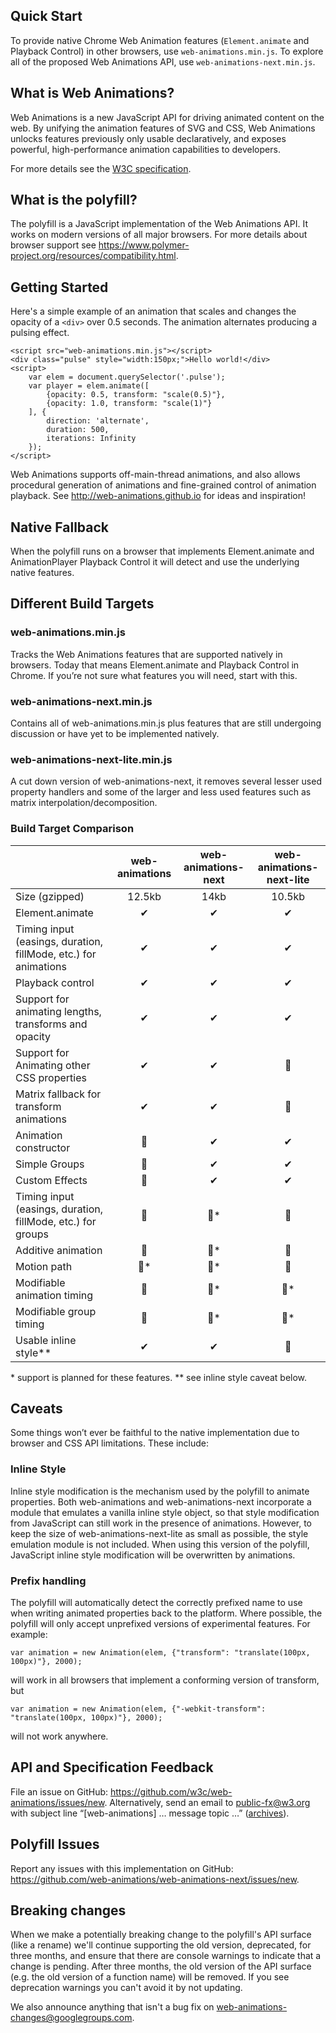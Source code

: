 
Quick Start
-----------

To provide native Chrome Web Animation features (`Element.animate` and Playback
Control) in other browsers, use `web-animations.min.js`. To explore all of the
proposed Web Animations API, use `web-animations-next.min.js`.

What is Web Animations?
-----------------------

Web Animations is a new JavaScript API for driving animated content on the web.
By unifying the animation features of SVG and CSS, Web Animations unlocks
features previously only usable declaratively, and exposes powerful,
high-performance animation capabilities to developers.

For more details see the
[W3C specification](http://w3c.github.io/web-animations/).

What is the polyfill?
---------------------

The polyfill is a JavaScript implementation of the Web Animations API. It works
on modern versions of all major browsers. For more details about browser
support see <https://www.polymer-project.org/resources/compatibility.html>.

Getting Started
---------------

Here's a simple example of an animation that scales and changes the opacity of
a `<div>` over 0.5 seconds. The animation alternates producing a pulsing
effect.

    <script src="web-animations.min.js"></script>
    <div class="pulse" style="width:150px;">Hello world!</div>
    <script>
        var elem = document.querySelector('.pulse');
        var player = elem.animate([
            {opacity: 0.5, transform: "scale(0.5)"},
            {opacity: 1.0, transform: "scale(1)"}
        ], {
            direction: 'alternate',
            duration: 500,
            iterations: Infinity
        });
    </script>

Web Animations supports off-main-thread animations, and also allows procedural
generation of animations and fine-grained control of animation playback. See
<http://web-animations.github.io> for ideas and inspiration!

Native Fallback
---------------

When the polyfill runs on a browser that implements Element.animate and
AnimationPlayer Playback Control it will detect and use the underlying native
features.

Different Build Targets
-----------------------

### web-animations.min.js

Tracks the Web Animations features that are supported natively in browsers.
Today that means Element.animate and Playback Control in Chrome. If you’re not
sure what features you will need, start with this.

### web-animations-next.min.js

Contains all of web-animations.min.js plus features that are still undergoing
discussion or have yet to be implemented natively.

### web-animations-next-lite.min.js

A cut down version of web-animations-next, it removes several lesser used
property handlers and some of the larger and less used features such as matrix
interpolation/decomposition.

### Build Target Comparison

|                        | web-animations | web-animations-next | web-animations-next-lite |
|------------------------|:--------------:|:-------------------:|:------------------------:|
|Size (gzipped)          | 12.5kb         | 14kb                | 10.5kb                   |
|Element.animate         | ✔             | ✔                  | ✔                       |
|Timing input (easings, duration, fillMode, etc.) for animations| ✔ | ✔ | ✔             | 
|Playback control        | ✔             | ✔                  | ✔                       |
|Support for animating lengths, transforms and opacity| ✔ | ✔ | ✔                       |
|Support for Animating other CSS properties| ✔ | ✔            | 🚫                       |
|Matrix fallback for transform animations | ✔ | ✔             | 🚫                       |
|Animation constructor   | 🚫             | ✔                  | ✔                       |
|Simple Groups           | 🚫             | ✔                  | ✔                       |
|Custom Effects          | 🚫             | ✔                  | ✔                       |
|Timing input (easings, duration, fillMode, etc.) for groups</div>| 🚫 | 🚫\* | 🚫         |
|Additive animation      | 🚫             | 🚫\*                | 🚫                       |
|Motion path             | 🚫\*           | 🚫\*                | 🚫                       |
|Modifiable animation timing| 🚫          | 🚫\*                | 🚫\*                     |
|Modifiable group timing | 🚫             | 🚫\*                | 🚫\*                     |
|Usable inline style\*\* | ✔             | ✔                  | 🚫                       |

\* support is planned for these features.
\*\* see inline style caveat below.

Caveats
-------

Some things won’t ever be faithful to the native implementation due to browser
and CSS API limitations. These include:

### Inline Style

Inline style modification is the mechanism used by the polyfill to animate
properties. Both web-animations and web-animations-next incorporate a module
that emulates a vanilla inline style object, so that style modification from
JavaScript can still work in the presence of animations. However, to keep the
size of web-animations-next-lite as small as possible, the style emulation
module is not included. When using this version of the polyfill, JavaScript
inline style modification will be overwritten by animations.

### Prefix handling

The polyfill will automatically detect the correctly prefixed name to use when
writing animated properties back to the platform. Where possible, the polyfill
will only accept unprefixed versions of experimental features. For example:

    var animation = new Animation(elem, {"transform": "translate(100px, 100px)"}, 2000);

will work in all browsers that implement a conforming version of transform, but

    var animation = new Animation(elem, {"-webkit-transform": "translate(100px, 100px)"}, 2000);

will not work anywhere.

API and Specification Feedback
------------------------------

File an issue on GitHub: <https://github.com/w3c/web-animations/issues/new>.
Alternatively, send an email to <public-fx@w3.org> with subject line
“[web-animations] … message topic …”
([archives](http://lists.w3.org/Archives/Public/public-fx/)).

Polyfill Issues
---------------

Report any issues with this implementation on GitHub:
<https://github.com/web-animations/web-animations-next/issues/new>.

Breaking changes
----------------

When we make a potentially breaking change to the polyfill's API surface (like
a rename) we'll continue supporting the old version, deprecated, for three
months, and ensure that there are console warnings to indicate that a change is
pending. After three months, the old version of the API surface (e.g. the old
version of a function name) will be removed. If you see deprecation warnings
you can't avoid it by not updating.

We also announce anything that isn't a bug fix on
[web-animations-changes@googlegroups.com](https://groups.google.com/forum/#!forum/web-animations-changes).
